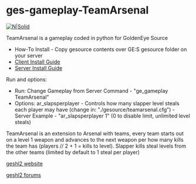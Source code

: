# ges-gameplay-TeamArsenal

[![N|Solid](http://gamecola.net/wp-content/uploads/2016/08/goldeneye__source_logo.jpg)](https://nodesource.com/products/nsolid)

TeamArsenal is a gameplay coded in python for GoldenEye Source
  - How-To Install - Copy gesource contents over GE:S gesource folder on your server
  - [Client Install Guide](https://wiki.geshl2.com/goldeneye/installation)
  - [Server Install Guide](https://wiki.geshl2.com/goldeneye/server_install)

Run and options:
  - Run: Change Gameplay from Server Command - "ge_gameplay TeamArsenal"
  - Options: ar_slapsperplayer - Controls how many slapper level steals each player may have (change in: "./gesource/teamarsenal.cfg") - Server Example - "ar_slapsperplayer 1" (0 to disable limit, unlimited level steals)

TeamArsenal is an extension to Arsenal with teams, every team starts out on a level 1 weapon and advances to the next weapon per how many kills the team has (players // 2 + 1 = kills to level). Slapper kills steal levels from the other teams (limited by default to 1 steal per player)

[geshl2 website](https://www.geshl2.com)

[geshl2 forums](https://forums.geshl2.com)
